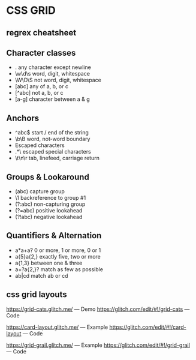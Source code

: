 # CSS GRID

## regrex cheatsheet


## Character classes
* .	any character except newline
* \w\d\s	word, digit, whitespace
* \W\D\S	not word, digit, whitespace
* [abc]	any of a, b, or c
* [^abc]	not a, b, or c
* [a-g]	character between a & g
## Anchors
* ^abc$	start / end of the string
* \b\B	word, not-word boundary
* Escaped characters
* \.\*\\	escaped special characters
* \t\n\r	tab, linefeed, carriage return
## Groups & Lookaround
* (abc)	capture group
* \1	backreference to group #1
* (?:abc)	non-capturing group
* (?=abc)	positive lookahead
* (?!abc)	negative lookahead
## Quantifiers & Alternation
* a*a+a?	0 or more, 1 or more, 0 or 1
* a{5}a{2,}	exactly five, two or more
* a{1,3}	between one & three
* a+?a{2,}?	match as few as possible
* ab|cd	match ab or cd


## css grid layouts 


https://grid-cats.glitch.me/ — Demo
https://glitch.com/edit/#!/grid-cats — Code

https://card-layout.glitch.me/ — Example
https://glitch.com/edit/#!/card-layout — Code

https://grid-grail.glitch.me/ — Example
https://glitch.com/edit/#!/grid-grail — Code

